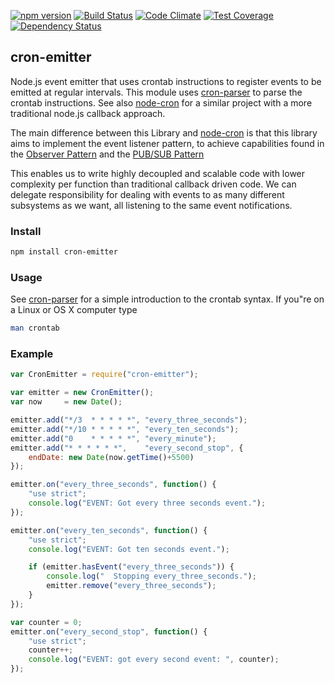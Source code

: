[![npm version](https://badge.fury.io/js/cron-emitter.svg)](http://badge.fury.io/js/cron-emitter)
[![Build Status](https://travis-ci.org/tfmalt/node-cron-emitter.svg?branch=master)](https://travis-ci.org/tfmalt/node-cron-emitter)
[![Code Climate](https://codeclimate.com/github/tfmalt/node-cron-emitter/badges/gpa.svg)](https://codeclimate.com/github/tfmalt/node-cron-emitter)
[![Test Coverage](https://codeclimate.com/github/tfmalt/node-cron-emitter/badges/coverage.svg)](https://codeclimate.com/github/tfmalt/node-cron-emitter)
[![Dependency Status](https://david-dm.org/tfmalt/node-cron-emitter.svg)](https://david-dm.org/tfmalt/node-cron-emitter)

## cron-emitter

Node.js event emitter that uses crontab instructions to register events 
to be emitted at regular intervals. This module uses 
[cron-parser](https://github.com/harrisiirak/cron-parser)
to parse the crontab instructions. See also 
[node-cron](https://github.com/ncb000gt/node-cron) for a similar project with
a more traditional node.js callback approach.

The main difference between this Library and 
[node-cron](https://github.com/ncb000gt/node-cron) is that this library aims 
to implement the event listener pattern, to achieve capabilities found in the
[Observer Pattern](http://en.wikipedia.org/wiki/Observer_pattern) and the
[PUB/SUB Pattern](http://en.wikipedia.org/wiki/Publish%E2%80%93subscribe_pattern)

This enables us to write highly decoupled and scalable code with
lower complexity per function than traditional callback driven code. We can delegate
responsibility for dealing with events to as many different subsystems as we 
want, all listening to the same event notifications.

### Install
```bash
npm install cron-emitter
```
  
### Usage
See [cron-parser](https://github.com/harrisiirak/cron-parser) for a simple 
introduction to the crontab syntax. 
If you"re on a Linux or OS X computer type
```bash
man crontab
```

### Example
```javascript
var CronEmitter = require("cron-emitter");

var emitter = new CronEmitter();
var now     = new Date();

emitter.add("*/3  * * * * *", "every_three_seconds");
emitter.add("*/10 * * * * *", "every_ten_seconds");
emitter.add("0    * * * * *", "every_minute");
emitter.add("* * * * * *",    "every_second_stop", {
    endDate: new Date(now.getTime()+5500)
});

emitter.on("every_three_seconds", function() {
    "use strict";
    console.log("EVENT: Got every three seconds event.");
});

emitter.on("every_ten_seconds", function() {
    "use strict";
    console.log("EVENT: Got ten seconds event.");

    if (emitter.hasEvent("every_three_seconds")) {
        console.log("  Stopping every_three_seconds.");
        emitter.remove("every_three_seconds");
    }
});

var counter = 0;
emitter.on("every_second_stop", function() {
    "use strict";
    counter++;
    console.log("EVENT: got every second event: ", counter);
});
```
